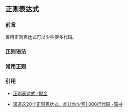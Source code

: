 ## 正则表达式

### 前言

善用正则表达式可以少些很多代码。

### 正则语法



### 常用正则

### 引用

- [正则表达式 -掘金](https://juejin.im/post/59b5e50f51882519777c4815)

- [知道这20个正则表达式，能让你少写1,000行代码 -简书](https://www.jianshu.com/p/e7bb97218946)
